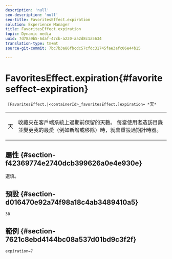```yaml
---
description: 'null'
seo-description: 'null'
seo-title: FavoritesEffect.expiration
solution: Experience Manager
title: FavoritesEffect.expiration
topic: Dynamic media
uuid: 7d78a9b5-6daf-47cb-a220-aa2d8c1a5634
translation-type: tm+mt
source-git-commit: 7bc7b3a86fbcdc57cfdc31745fae3afc06e44b15

---
```



# FavoritesEffect.expiration{#favoriteseffect-expiration}

` [FavoritesEffect.|<containerId>_favoritesEffect.]expiration= *`天`*`

<table id="table_2B109D2F91E64B5382B31921C3780FA5"> 
 <tbody> 
  <tr> 
   <td colname="col1"> <p><span class="codeph"><span class="varname"> 天</span></span> </p> </td> 
   <td colname="col2"> <p> 收藏夾在客戶端系統上過期前保留的天數。 每當使用者造訪目錄並變更我的最愛（例如新增或移除）時，就會重設過期計時器。 </p> </td> 
  </tr> 
 </tbody> 
</table>

## 屬性 {#section-f42369774e2740dcb399626a0e4e930e}

選填。

## 預設 {#section-d016470e92a74f98a18c4ab3489410a5}

`30`

## 範例 {#section-7621c8ebd4144bc08a537d01bd9c3f2f}

`expiration=7`

